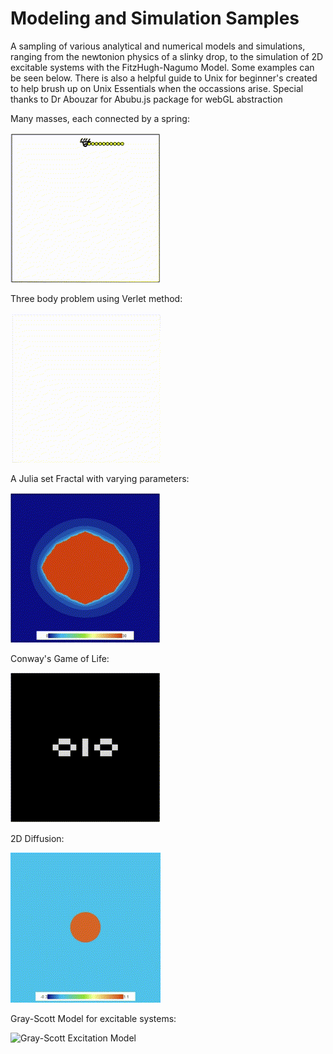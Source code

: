 # Modeling and Simulation Samples
A sampling of various analytical and numerical models and simulations, ranging from the newtonion physics of a slinky drop, to the simulation of 2D excitable systems with the FitzHugh-Nagumo Model. Some examples can be seen below. There is also a helpful guide to Unix for beginner's created to help brush up on Unix Essentials when the occassions arise. Special thanks to Dr Abouzar for Abubu.js package for webGL abstraction

Many masses, each connected by a spring:

![Multi-mass and Spring 2D](https://github.com/seankwarren/Modeling-and-Simulation-Samples/blob/main/01-NewtonianPhysics/SpringsAndPendulums/multi-mass-and-spring-2d.gif?raw=true)

Three body problem using Verlet method:

![three body problem](https://github.com/seankwarren/Modeling-and-Simulation-Samples/blob/main/01-NewtonianPhysics/TwoAndThreeBodyProblem/threeBodyProblem.gif?raw=true)

A Julia set Fractal with varying parameters:

![Julia fractal](https://github.com/seankwarren/Modeling-and-Simulation-Samples/blob/main/02-FractalsAndChaoticSystems/julia.gif?raw=true)

Conway's Game of Life:

![Conway's Game of Life](https://github.com/seankwarren/Modeling-and-Simulation-Samples/blob/main/02-FractalsAndChaoticSystems/conways_game_of_life.gif?raw=true)

2D Diffusion:

![2D Diffusion PDE](https://github.com/seankwarren/Modeling-and-Simulation-Samples/blob/main/03-DiffusionAndWavePropagation/2d-diffusion_pde.gif?raw=true)

Gray-Scott Model for excitable systems:

![Gray-Scott Excitation Model](https://github.com/seankwarren/Modeling-and-Simulation-Samples/blob/main/03-DiffusionAndWavePropagation/gray-scott_model.gif?raw=true)

